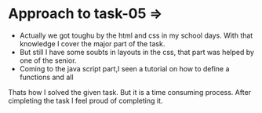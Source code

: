 # Approach to task-05 =>

- Actually we got toughu by the html and css in my school days. With that knowledge I cover the major part of the task.
- But still I have some soubts in layouts in the css, that part was helped by one of the senior.
- Coming to the java script part,I seen a tutorial on how to define a functions and all 

Thats how I solved the given task. But it is a time consuming process. After cimpleting the task I feel proud of completing it.
